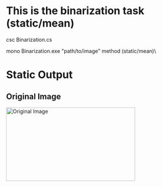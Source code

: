 # This is the binarization task (static/mean)

csc Binarization.cs

mono Binarization.exe "path/to/image" method (static/mean)\

# Static Output
## Original Image
<img src = "https://github.com/Rashid12Kandah/training-assignment-1/blob/master/Cute_dog.jpg" alt="Original Image" width="350" height="200">


